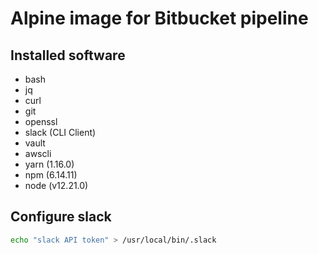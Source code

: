 # Alpine image for Bitbucket pipeline

## Installed software

- bash
- jq
- curl
- git
- openssl
- slack (CLI Client)
- vault
- awscli
- yarn (1.16.0)
- npm (6.14.11)
- node (v12.21.0)

## Configure slack

```bash
echo "slack API token" > /usr/local/bin/.slack
```

